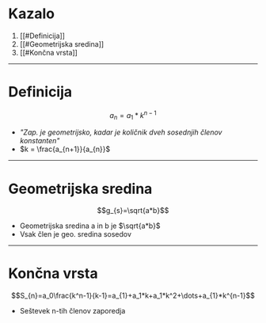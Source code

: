 # Kazalo
1. [[#Definicija]]
2. [[#Geometrijska sredina]]
3. [[#Končna vrsta]]
---
# Definicija
$$a_{n}=a_{1}*k^{n-1}$$
- *"Zap. je geometrijsko, kadar je količnik dveh sosednjih členov konstanten"*
- $k = \frac{a_{n+1}}{a_{n}}$
---
# Geometrijska sredina
$$g_{s}=\sqrt{a*b}$$
- Geometrijska sredina a in b je $\sqrt{a*b}$ 
- Vsak člen je geo. sredina sosedov
---
# Končna vrsta
$$S_{n}=a_0\frac{k^n-1}{k-1}=a_{1}+a_1*k+a_1*k^2+\dots+a_{1}*k^{n-1}$$
- Seštevek n-tih členov zaporedja
